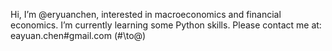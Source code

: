 Hi, I’m @eryuanchen, interested in macroeconomics and financial economics.
I’m currently learning some Python skills.
Please contact me at: eayuan.chen#gmail.com (#\to@)

<!---
eryuanchen/eryuanchen is a ✨ special ✨ repository because its `README.md` (this file) appears on your GitHub profile.
You can click the Preview link to take a look at your changes.
--->
